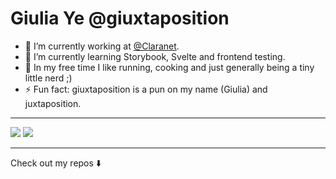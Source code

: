 # Giulia Ye @giuxtaposition

- 💼 I’m currently working at [@Claranet](https://www.claranet.it/).
- 🌱 I’m currently learning Storybook, Svelte and frontend testing.
- 👟 In my free time I like running, cooking and just generally being a tiny little nerd ;)
- ⚡ Fun fact: giuxtaposition is a pun on my name (Giulia) and juxtaposition.

---

<div>
<img src="https://github-readme-stats.vercel.app/api?username=giuxtaposition&theme=tokyonight" />
<img src="https://github-readme-stats.vercel.app/api/top-langs/?username=giuxtaposition&layout=compact&theme=tokyonight" />
</div>
  
---

Check out my repos ⬇️  
